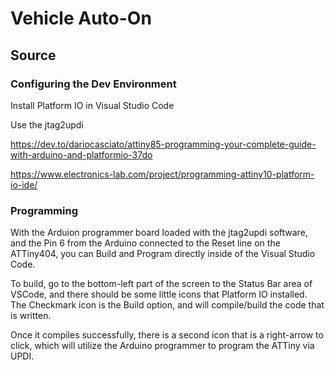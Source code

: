 # Vehicle Auto-On #

## Source ##

### Configuring the Dev Environment ###
Install Platform IO in Visual Studio Code

Use the jtag2updi



https://dev.to/dariocasciato/attiny85-programming-your-complete-guide-with-arduino-and-platformio-37do

https://www.electronics-lab.com/project/programming-attiny10-platform-io-ide/


### Programming ###

With the Arduion programmer board loaded with the jtag2updi software, and the Pin 6 from the Arduino connected to the Reset
line on the ATTiny404, you can Build and Program directly inside of the Visual Studio Code.

To build, go to the bottom-left part of the screen to the Status Bar area of VSCode, and there should be some little icons
that Platform IO installed. The Checkmark icon is the Build option, and will compile/build the code that is written.

Once it compiles successfully, there is a second icon that is a right-arrow to click, which will utilize the Arduino
programmer to program the ATTiny via UPDI.